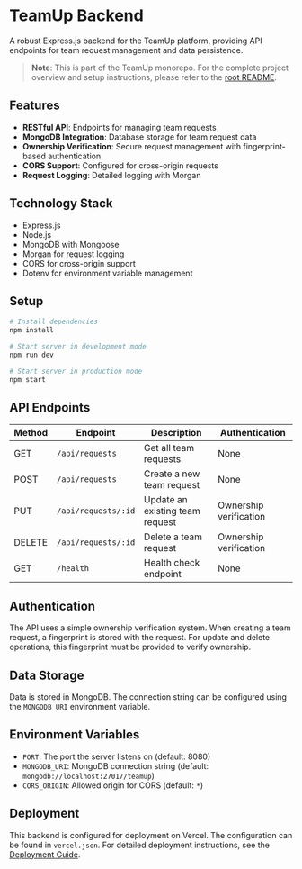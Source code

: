 # TeamUp Backend

A robust Express.js backend for the TeamUp platform, providing API endpoints for team request management and data persistence.

> **Note**: This is part of the TeamUp monorepo. For the complete project overview and setup instructions, please refer to the [root README](../README.md).

## Features

- **RESTful API**: Endpoints for managing team requests
- **MongoDB Integration**: Database storage for team request data
- **Ownership Verification**: Secure request management with fingerprint-based authentication
- **CORS Support**: Configured for cross-origin requests
- **Request Logging**: Detailed logging with Morgan

## Technology Stack

- Express.js
- Node.js
- MongoDB with Mongoose
- Morgan for request logging
- CORS for cross-origin support
- Dotenv for environment variable management

## Setup

```bash
# Install dependencies
npm install

# Start server in development mode
npm run dev

# Start server in production mode
npm start
```

## API Endpoints

| Method | Endpoint | Description | Authentication |
|--------|----------|-------------|----------------|
| GET | `/api/requests` | Get all team requests | None |
| POST | `/api/requests` | Create a new team request | None |
| PUT | `/api/requests/:id` | Update an existing team request | Ownership verification |
| DELETE | `/api/requests/:id` | Delete a team request | Ownership verification |
| GET | `/health` | Health check endpoint | None |

## Authentication

The API uses a simple ownership verification system. When creating a team request, a fingerprint is stored with the request. For update and delete operations, this fingerprint must be provided to verify ownership.

## Data Storage

Data is stored in MongoDB. The connection string can be configured using the `MONGODB_URI` environment variable.

## Environment Variables

- `PORT`: The port the server listens on (default: 8080)
- `MONGODB_URI`: MongoDB connection string (default: `mongodb://localhost:27017/teamup`)
- `CORS_ORIGIN`: Allowed origin for CORS (default: `*`)

## Deployment

This backend is configured for deployment on Vercel. The configuration can be found in `vercel.json`. For detailed deployment instructions, see the [Deployment Guide](../DEPLOYMENT.md). 